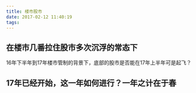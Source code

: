 ```yaml
---
title: 楼市股市
date: 2017-02-12 11:40:19
tags:
---
```


## 在楼市几番拉住股市多次沉浮的常态下
   16年下半年到17年楼市管制的背景下，底部的股市是否能在17年上半年可是起飞？
## 17年已经开始，这一年如何进行？一年之计在于春
